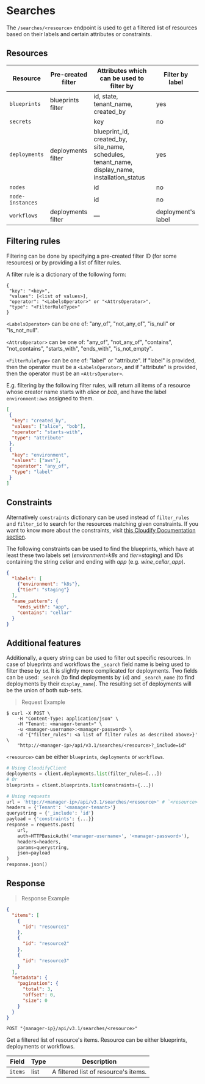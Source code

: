 # Searches

The `/searches/<resource>` endpoint is used to get a filtered list of resources based on their
labels and certain attributes or constraints.


## Resources

| Resource         | Pre-created filter | Attributes which can be used to filter by                                                      | Filter by label    |
|------------------|--------------------|------------------------------------------------------------------------------------------------|--------------------|
| `blueprints`     | blueprints filter  | id, state, tenant_name, created_by                                                             | yes                |
| `secrets`        |                    | key                                                                                            | no                 |
| `deployments`    | deployments filter | blueprint_id, created_by, site_name, schedules, tenant_name, display_name, installation_status | yes                |
| `nodes`          |                    | id                                                                                             | no                 |
| `node-instances` |                    | id                                                                                             | no                 |
| `workflows`      | deployments filter | —                                                                                              | deployment's label |

## Filtering rules

Filtering can be done by specifying a pre-created filter ID (for some resources) or by providing
a list of filter rules.


A filter rule is a dictionary of the following form:
```text
{
 "key": "<key>",
 "values": [<list of values>],
 "operator": "<LabelsOperator>" or "<AttrsOperator>",
 "type": "<FilterRuleType>"
}
```
`<LabelsOperator>` can be one of: "any_of", "not_any_of", "is_null" or "is_not_null".

`<AttrsOperator>` can be one of: "any_of", "not_any_of", "contains", "not_contains", "starts_with", "ends_with", "is_not_empty".

`<FilterRuleType>` can be one of: "label" or "attribute". If "label" is provided, then the operator must be a `<LabelsOperator>`, and if "attribute" is provided, then
the operator must be an `<AttrsOperator>`.

E.g. filtering by the following filter rules, will return all items of a resource whose creator name starts with _alice_ or _bob_,
and have the label `environment:aws` assigned to them.

```json
[
 {
  "key": "created_by",
  "values": ["alice", "bob"],
  "operator": "starts-with",
  "type": "attribute"
 },
 {
  "key": "environment",
  "values": ["aws"],
  "operator": "any_of",
  "type": "label"
 }
]
```


## Constraints

Alternatively `constraints` dictionary can be used instead of `filter_rules` and `filter_id` to
search for the resources matching given constraints.  If you want to know more about the
constraints, visit [this Cloudify Documentation section](https://docs.cloudify.co/latest/developer/blueprints/spec-inputs/#constraints).

The following constraints can be used to find the blueprints, which have at least these two labels
set (_environment=k8s_ and _tier=staging_) and IDs containing the string _cellar_ and ending
with _app_ (e.g. _wine_cellar_app_).

```json
{
  "labels": [
    {"environment": "k8s"},
    {"tier": "staging"}
  ],
  "name_pattern": {
    "ends_with": "app",
    "contains": "cellar"
  }
}
```


## Additional features

Additionally, a query string can be used to filter out specific resources.  In case of blueprints
and workflows the  `_search` field name is being used to filter these by `id`.  It is slightly more
complicated for deployments.  Two fields can be used: `_search` (to find deployments by `id`)
and `_search_name` (to find deployments by their `display_name`).  The resulting set of deployments
will be the union of both sub-sets.

> Request Example

```shell
$ curl -X POST \
    -H "Content-Type: application/json" \
    -H "Tenant: <manager-tenant>" \
    -u <manager-username>:<manager-password> \
    -d '{"filter_rules": <a list of filter rules as described above>}' \
    "http://<manager-ip>/api/v3.1/searches/<resource>?_include=id"
```

`<resource>` can be either `blueprints`, `deployments` or `workflows`.

```python
# Using CloudifyClient
deployments = client.deployments.list(filter_rules=[...])
# Or
blueprints = client.blueprints.list(constraints={...})

# Using requests
url = 'http://<manager-ip>/api/v3.1/searches/<resource>' # `<resource>` can be either `blueprints`, `deployments` or `workflows`
headers = {'Tenant': '<manager-tenant>'}
querystring = {'_include': 'id'}
payload = {'constraints': {...}}
response = requests.post(
    url,
    auth=HTTPBasicAuth('<manager-username>', '<manager-password>'),
    headers=headers,
    params=querystring,
    json=payload
)
response.json()

```


## Response

> Response Example

```json
{
  "items": [
    {
      "id": "resource1"
    },
    {
      "id": "resource2"
    },
    {
      "id": "resource3"
    }
  ],
  "metadata": {
    "pagination": {
      "total": 3,
      "offset": 0,
      "size": 0
    }
  }
}
```

`POST "{manager-ip}/api/v3.1/searches/<resource>"`

Get a filtered list of resource's items. Resource can be either blueprints, deployments or workflows.

Field | Type | Description
--------- | ------- | -------
`items` | list | A filtered list of resource's items.
